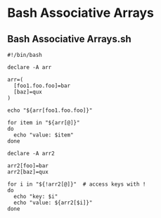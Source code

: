 # Bash Associative Arrays

## Bash Associative Arrays.sh

```shell
#!/bin/bash

declare -A arr

arr=(
  [foo1.foo.foo]=bar
  [baz]=qux
)

echo "${arr[foo1.foo.foo]}"

for item in "${arr[@]}"
do
  echo "value: $item"
done

declare -A arr2

arr2[foo]=bar
arr2[baz]=qux

for i in "${!arr2[@]}"  # access keys with !
do
  echo "key: $i"
  echo "value: ${arr2[$i]}"
done
```

